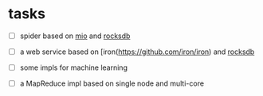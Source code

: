 # tasks

- [ ] spider based on [mio](https://github.com/carllerche/mio) and [rocksdb](https://github.com/spacejam/rust-rocksdb)
- [ ] a web service based on [iron(https://github.com/iron/iron) and [rocksdb](https://github.com/spacejam/rust-rocksdb)
- [ ] some impls for  machine learning
- [ ] a MapReduce impl based on single node and multi-core

